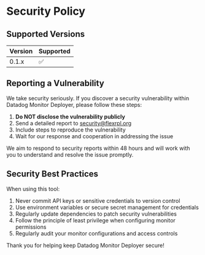 # Security Policy

## Supported Versions

| Version | Supported          |
| ------- | ------------------ |
| 0.1.x   | :white_check_mark: |

## Reporting a Vulnerability

We take security seriously. If you discover a security vulnerability within Datadog Monitor Deployer, please follow these steps:

1. **Do NOT disclose the vulnerability publicly**
2. Send a detailed report to security@flexrpl.org
3. Include steps to reproduce the vulnerability
4. Wait for our response and cooperation in addressing the issue

We aim to respond to security reports within 48 hours and will work with you to understand and resolve the issue promptly.

## Security Best Practices

When using this tool:

1. Never commit API keys or sensitive credentials to version control
2. Use environment variables or secure secret management for credentials
3. Regularly update dependencies to patch security vulnerabilities
4. Follow the principle of least privilege when configuring monitor permissions
5. Regularly audit your monitor configurations and access controls

Thank you for helping keep Datadog Monitor Deployer secure!
